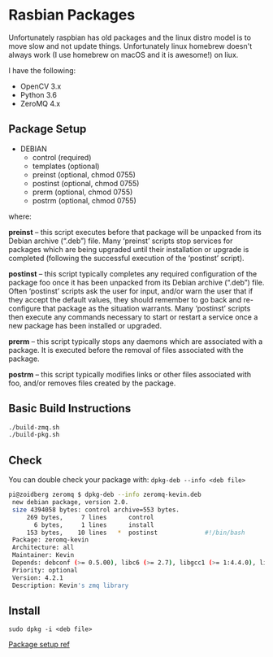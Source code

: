 # Rasbian Packages

Unfortunately raspbian has old packages and the linux distro model is to move
slow and not update things. Unfortunately linux homebrew doesn't always work
(I use homebrew on macOS and it is awesome!) on liux.

I have the following:

- OpenCV 3.x
- Python 3.6
- ZeroMQ 4.x

## Package Setup

- DEBIAN
    - control (required)
    - templates (optional)
    - preinst (optional, chmod 0755)
    - postinst (optional, chmod 0755)
    - prerm (optional, chmod 0755)
    - postrm (optional, chmod 0755)
 
 where:
 
**preinst** – this script executes before that package will be unpacked from its Debian archive (“.deb”) file. Many ‘preinst’ scripts stop services for packages which are being upgraded until their installation or upgrade is completed (following the successful execution of the ‘postinst’ script).

**postinst** – this script typically completes any required configuration of the package foo once it has been unpacked from its Debian archive (“.deb”) file. Often ‘postinst’ scripts ask the user for input, and/or warn the user that if they accept the default values, they should remember to go back and re-configure that package as the situation warrants. Many ‘postinst’ scripts then execute any commands necessary to start or restart a service once a new package has been installed or upgraded.

**prerm** – this script typically stops any daemons which are associated with a package. It is executed before the removal of files associated with the package.

**postrm** – this script typically modifies links or other files associated with foo, and/or removes files created by the package.

## Basic Build Instructions

``` bash
./build-zmq.sh
./build-pkg.sh
```

## Check

You can double check your package with: `dpkg-deb --info <deb file>`

```bash
pi@zoidberg zeromq $ dpkg-deb --info zeromq-kevin.deb 
 new debian package, version 2.0.
 size 4394058 bytes: control archive=553 bytes.
     269 bytes,     7 lines      control              
       6 bytes,     1 lines      install              
     153 bytes,    10 lines   *  postinst             #!/bin/bash
 Package: zeromq-kevin
 Architecture: all
 Maintainer: Kevin
 Depends: debconf (>= 0.5.00), libc6 (>= 2.7), libgcc1 (>= 1:4.4.0), libpgm-5.1-0 (>= 5.1.116~dfsg), libsodium13 (>= 0.6.0), libstdc++6 (>= 4.9)
 Priority: optional
 Version: 4.2.1
 Description: Kevin's zmq library
 ```

## Install

`sudo dpkg -i <deb file>`

 [Package setup ref](https://www.leaseweb.com/labs/2013/06/creating-custom-debian-packages/)
